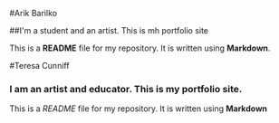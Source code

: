 #Arik Barilko

##I'm a student and an artist. This is mh portfolio site

This is a **README** file for my repository. It is written using **Markdown**.

#Teresa Cunniff
### I am an artist and educator. This is my portfolio site.
This is a *README* file for my repository. It is written using **Markdown**
